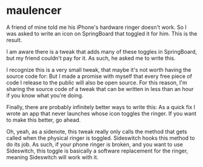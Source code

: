 maulencer
=========

A friend of mine told me his iPhone's hardware ringer doesn't work. So I was asked to write an icon on SpringBoard that toggled it for him. This is the result.

I am aware there is a tweak that adds many of these toggles in SpringBoard, but my friend couldn't pay for it. As such, he asked me to write this.

I recognize this is a very small tweak, that maybe it's not worth having the source code for: But I made a promise with myself that every free piece of code I release to the public will also be open source. For this reason, I'm sharing the source code of a tweak that can be written in less than an hour if you know what you're doing.

Finally, there are probably infinitely better ways to write this: As a quick fix I wrote an app that never launches whose icon toggles the ringer. If you want to make this better, go ahead.

Oh, yeah, as a sidenote, this tweak really only calls the method that gets called when the physical ringer is toggled. Sideswitch hooks this method to do its job. As such, if your phone ringer is broken, and you want to use Sideswitch, this toggle is basically a software replacement for the ringer, meaning Sideswitch will work with it.
